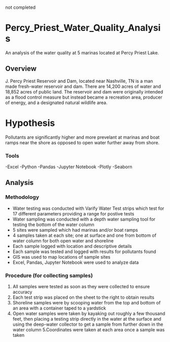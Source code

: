 not completed 
# Percy_Priest_Water_Quality_Analysis

An analysis of the water quality at 5 marinas located at Percy Priest Lake. 

## Overview
J. Percy Priest Reservoir and Dam, located near Nashville, TN is a man made fresh-water reservoir and dam. There are 14,200 acres of 
water and 18,852 acres of public land. The reservoir and dam were originally intended as a flood control measure but instead became 
a recreation area, producer of energy, and a designated natural wildlife area. 

# Hypothesis
Pollutants are significantly higher and more prevelant at marinas and boat ramps near the shore as opposed to open water further
away from shore.

### Tools
-Excel
-Python
-Pandas
-Jupyter Notebook
-Plotly
-Seaborn

## Analysis

### Methodology
- Water testing was conducted with Varify Water Test strips which test for 17 different parameters providing a range for postive tests
- Water sampling was conducted with a depth water sampling tool for testing the bottom of the water column
- 5 sites were sampled which had marinas and/or boat ramps
- 4 samples taken at each site; one at surface and one from bottom of water column for both open water and shoreline
- Each sample logged with location and descriptive details
- Each sample was tested and logged with results for pollutants found
- GIS was used to map locations of sample sites
- Excel, Pandas, Jupyter Notebook were used to analyze data

### Procedure (for collecting samples)
1. All samples were tested as soon as they were collected to ensure accuracy
2. Each test strip was placed on the sheet to the right to obtain results
3. Shoreline samples were by scooping water from the top and bottom of an area with a container taped to a yardstick
4. Open water samples were taken by kayaking out roughly a few thousand feet, then placing a testing strip directly in the water at the surface and using the deep-water collector to get a sample from further down in the water column
5.Coordinates were taken at each area once a sample was taken

